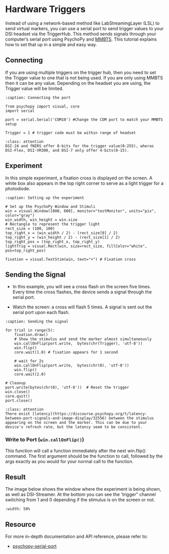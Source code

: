 # Hardware Triggers

Instead of using a network-based method like LabStreamingLayer (LSL) to send virtual markers, you can use a serial port to send trigger values to your DSI headset via the TriggerHub. This method sends signals through your computer’s serial port using PsychoPy and [MMBTS](../../help/tutorials/hardware.rst#mmbt-s-trigger-box-setup-with-e-prime). This tutorial explains how to set that up in a simple and easy way.

## Connecting

If you are using multiple triggers on the trigger hub, then you need to set the Trigger value to one that is not being used. If you are only using MMBTS then it can be any value. Depending on the headset you are using, the Trigger value will be limited.

```{code-block} python
:caption: Connecting the port

from psychopy import visual, core
import serial

port = serial.Serial('COM10') #Change the COM port to match your MMBTS setup

Trigger = 1 # trigger code must be within range of headset
```

```{admonition} Trigger Value Range
:class: attention
DSI-24 and fNIRS offer 8-bits for the trigger value(0-255), wheras DSI-Flex, DSI-VR300, and DSI-7 only offer 4-bits(0-15).
```

## Experiment

In this simple experiment, a fixation cross is displayed on the screen. A white box also appears in the top right corner to serve as a light trigger for a photodiode.

```{code-block} python
:caption: Setting up the experiment

# Set up the PsychoPy Window and Stimuli
win = visual.Window([800, 600], monitor="testMonitor", units="pix", color="gray")
win_width, win_height = win.size
# Rectangle to represent the trigger light
rect_size = (100, 100)
top_right_x = (win_width / 2) - (rect_size[0] / 2)
top_right_y = (win_height / 2) - (rect_size[1] / 2)
top_right_pos = (top_right_x, top_right_y)
lightTrig = visual.Rect(win, size=rect_size, fillColor="white", pos=top_right_pos)

fixation = visual.TextStim(win, text="+") # Fixation cross
```

## Sending the Signal

* In this example, you will see a cross flash on the screen five times. Every time the cross flashes, the device sends a signal through the serial port.

* Watch the screen: a cross will flash 5 times. A signal is sent out the serial port upon each flash.

```{code-block} python
:caption: Sending the signal

for trial in range(5):
    fixation.draw()
    # Show the stimulus and send the marker almost simultaneously
    win.callOnFlip(port.write,  bytes(chr(Trigger), 'utf-8'))
    win.flip()
    core.wait(1.0) # fixation appears for 1 second

    # wait for 2s
    win.callOnFlip(port.write,  bytes(chr(0), 'utf-8'))
    win.flip()
    core.wait(2.0) 

# Cleanup
port.write(bytes(chr(0), 'utf-8'))  # Reset the trigger
win.close()
core.quit()
port.close()
```

```{admonition} Latency
:class: attention
There exist [latency](https://discourse.psychopy.org/t/latency-between-port-signals-and-image-display/32556) between the stimulus appearing on the screen and the marker. This can be due to your device's refresh rate, but the latency seem to be consistent. 
```

### Write to Port (```win.callOnFlip()```)

This function will call a function immediately after the next win.flip() command.
The first argument should be the function to call, followed by the args exactly as you would for your normal call to the function.

## Result

The image below shows the window where the experiment is being shown, as well as DSI-Streamer. At the bottom you can see the 'trigger" channel switching from 1 and 0 depending if the stimulus is on the screen or not.

```{image} ../../_static/psychopy-serial.png
:width: 50%
```

## Resource

For more in-depth documentation and API reference, please refer to:

* [psychopy-serial-port](https://www.psychopy.org/hardware/serialPortInstr.html)
